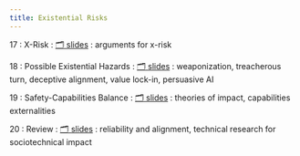 ```yaml
---
title: Existential Risks
---
```


17
: X-Risk
    : [🗂️ slides](https://docs.google.com/presentation/d/19IuBw7GsO6MEeOQIAbY6imDnWLSLT4Fzk2PAW6xq_gA/edit?usp=sharing)
: arguments for x-risk

18
: Possible Existential Hazards
  : [🗂️ slides](https://docs.google.com/presentation/d/1tp65f22ZhWoKdie6VNrh2nY1dWLoK_0WXSSXzdBYLt4/edit?usp=sharing)
: weaponization, treacherous turn, deceptive alignment, value lock-in,
persuasive AI

19
: Safety-Capabilities Balance
  : [🗂️ slides](https://docs.google.com/presentation/d/1P2VsZClM6YsK_vYtO66Yt-JeKlCFBABK-4ieZf0F2B4/edit?usp=sharing)
: theories of impact, capabilities externalities

20
: Review
  : [🗂️ slides](https://docs.google.com/presentation/d/1EL9ogIdzapL8_tZMMTw0CfhusRmHtnqA9uh3Wcoutj4/edit?usp=sharing)
: reliability and alignment, technical research for sociotechnical impact